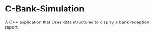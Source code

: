 # C-Bank-Simulation
A C++ application that Uses data structures to display a bank reception report.
